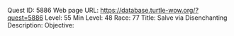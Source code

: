 Quest ID: 5886
Web page URL: https://database.turtle-wow.org/?quest=5886
Level: 55
Min Level: 48
Race: 77
Title: Salve via Disenchanting
Description: 
Objective: 
